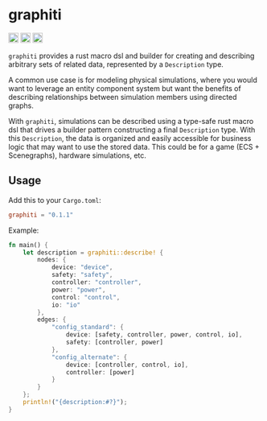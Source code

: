 # graphiti

[<img alt="github" src="https://img.shields.io/badge/github-matthewjberger/graphiti-8da0cb?style=for-the-badge&labelColor=555555&logo=github" height="20">](https://github.com/matthewjberger/graphiti)
[<img alt="crates.io" src="https://img.shields.io/crates/v/graphiti.svg?style=for-the-badge&color=fc8d62&logo=rust" height="20">](https://crates.io/crates/graphiti)
[<img alt="docs.rs" src="https://img.shields.io/badge/docs.rs-graphiti-66c2a5?style=for-the-badge&labelColor=555555&logo=docs.rs" height="20">](https://docs.rs/graphiti)

`graphiti` provides a rust macro dsl and builder for creating and describing
arbitrary sets of related data, represented by a `Description` type.

A common use case is for modeling physical simulations, where you would want to leverage an entity component system but want the benefits of describing relationships between simulation members using directed graphs.

With `graphiti`, simulations can be described using a type-safe rust macro dsl that drives a builder pattern constructing a final `Description` type. With this `Description`, the data is organized and easily accessible for business logic that may want to use the stored data. This could be for a game (ECS + Scenegraphs), hardware simulations, etc.

## Usage

Add this to your `Cargo.toml`:

```toml
graphiti = "0.1.1"
```

Example:

```rust
fn main() {
    let description = graphiti::describe! {
        nodes: {
            device: "device",
            safety: "safety",
            controller: "controller",
            power: "power",
            control: "control",
            io: "io"
        },
        edges: {
            "config_standard": {
                device: [safety, controller, power, control, io],
                safety: [controller, power]
            },
            "config_alternate": {
                device: [controller, control, io],
                controller: [power]
            }
        }
    };
    println!("{description:#?}");
}
```
